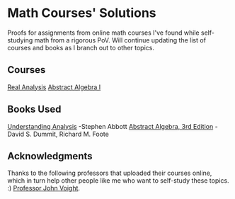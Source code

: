 # Math Courses' Solutions
Proofs for assignments from online math courses I've found while self-studying math from a rigorous PoV.
Will continue updating the list of courses and books as I branch out to other topics.
## Courses
[Real Analysis](https://math.dartmouth.edu/~jvoight/Fa2010-241/)
[Abstract Algebra I](https://math.dartmouth.edu/~jvoight/Fa2007-251/)
## Books Used
[Understanding Analysis](https://www.amazon.com/Stephen-Abbott-Understanding-Undergraduate-Mathematics/dp/B00HTKCMXW/ref=sr_1_2?ie=UTF8&qid=1519221518&sr=8-2&keywords=Understanding+Analysis) -Stephen Abbott
[Abstract Algebra, 3rd Edition](https://www.amazon.com/Abstract-Algebra-3rd-David-Dummit/dp/0471433349/ref=sr_1_4?s=books&ie=UTF8&qid=1519221563&sr=1-4&keywords=Abstract+Algebra) -David S. Dummit, Richard M. Foote
## Acknowledgments
Thanks to the following professors that uploaded their courses online, which in turn help other people like me who want to self-study these topics. :)
[Professor John Voight](https://math.dartmouth.edu/~jvoight/index.html). 
